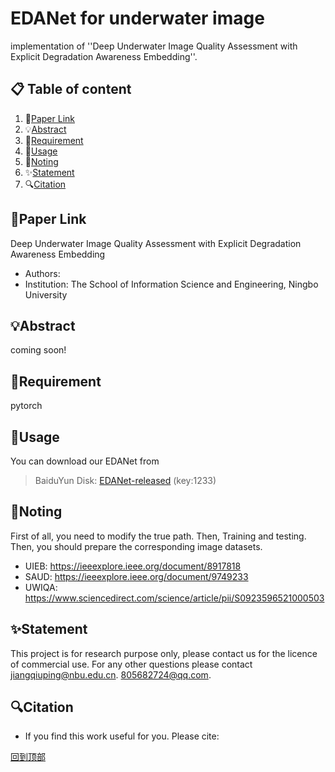 # EDANet for underwater image
implementation of ''Deep Underwater Image Quality Assessment with Explicit Degradation Awareness Embedding''.

## 📋 Table of content
1. 📎[Paper Link](#paper-link)
2. 💡[Abstract](#abstract)
3. 📃[Requirement](#requirement)
4. 📖[Usage](#usage)
5. 🍎[Noting](#noting)
6. ✨[Statement](#statement)
7. 🔍[Citation](#citation)

## 📎Paper Link
Deep Underwater Image Quality Assessment with Explicit Degradation Awareness Embedding
- Authors: 
- Institution: The School of Information Science and Engineering, Ningbo University

## 💡Abstract
coming soon!

## 📃Requirement
pytorch

## 📖Usage
You can download our EDANet from
>BaiduYun Disk: [EDANet-released](https://pan.baidu.com/s/1fTogbDD6Ug8Lk2hHKw2L4Q) (key:1233)
>

## 🍎Noting
First of all, you need to modify the true path. Then, Training and testing. Then, you should prepare the corresponding image datasets.
- UIEB: https://ieeexplore.ieee.org/document/8917818
- SAUD: https://ieeexplore.ieee.org/document/9749233
- UWIQA: https://www.sciencedirect.com/science/article/pii/S0923596521000503

## ✨Statement
This project is for research purpose only, please contact us for the licence of commercial use. For any other questions please contact jiangqiuping@nbu.edu.cn. 805682724@qq.com.

## 🔍Citation
- If you find this work useful for you. Please cite:

[回到顶部](#readme)
